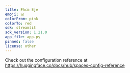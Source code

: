 ```yaml
---
title: Fhcm Eje
emoji: 📊
colorFrom: pink
colorTo: red
sdk: streamlit
sdk_version: 1.21.0
app_file: app.py
pinned: false
license: other
---
```


Check out the configuration reference at https://huggingface.co/docs/hub/spaces-config-reference
